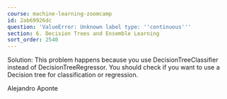 ```yaml
---
course: machine-learning-zoomcamp
id: 2ab69926dc
question: 'ValueError: Unknown label type: ''continuous'''
section: 6. Decision Trees and Ensemble Learning
sort_order: 2540
---
```


Solution: This problem happens because you use DecisionTreeClassifier instead of DecisionTreeRegressor. You should check if you want to use a Decision tree for classification or regression.

Alejandro Aponte

